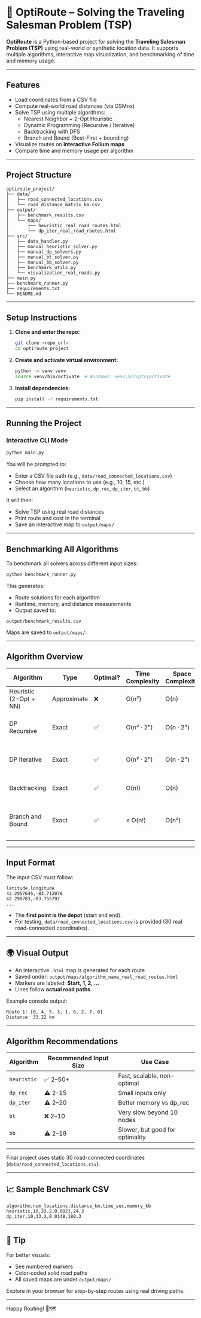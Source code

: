 # 🚦 OptiRoute – Solving the Traveling Salesman Problem (TSP)

**OptiRoute** is a Python-based project for solving the **Traveling Salesman Problem (TSP)** using real-world or synthetic location data. It supports multiple algorithms, interactive map visualization, and benchmarking of time and memory usage.

---

##  Features

- Load coordinates from a CSV file
- Compute real-world road distances (via OSMnx)
- Solve TSP using multiple algorithms:
  - Nearest Neighbor + 2-Opt Heuristic
  - Dynamic Programming (Recursive / Iterative)
  - Backtracking with DFS
  - Branch and Bound (Best-First + bounding)
- Visualize routes on **interactive Folium maps**
- Compare time and memory usage per algorithm

---

##  Project Structure

```
optiroute_project/
├── data/
│   ├── road_connected_locations.csv
│   └── road_distance_matrix_km.csv
├── output/
│   ├── benchmark_results.csv
│   └── maps/
│       ├── heuristic_real_road_routes.html
│       └── dp_iter_real_road_routes.html
├── src/
│   ├── data_handler.py
│   ├── manual_heuristic_solver.py
│   ├── manual_dp_solvers.py
│   ├── manual_bt_solver.py
│   ├── manual_bb_solver.py
│   ├── benchmark_utils.py
│   └── visualization_real_roads.py
├── main.py
├── benchmark_runner.py
├── requirements.txt
└── README.md
```

---

##  Setup Instructions

1. **Clone and enter the repo:**
   ```bash
   git clone <repo_url>
   cd optiroute_project
   ```

2. **Create and activate virtual environment:**
   ```bash
   python -m venv venv
   source venv/bin/activate  # Windows: venv\Scripts\activate
   ```

3. **Install dependencies:**
   ```bash
   pip install -r requirements.txt
   ```

---

##  Running the Project

### Interactive CLI Mode

```bash
python main.py
```

You will be prompted to:
- Enter a CSV file path (e.g., `data/road_connected_locations.csv`)
- Choose how many locations to use (e.g., 10, 15, etc.)
- Select an algorithm (`heuristic`, `dp_rec`, `dp_iter`, `bt`, `bb`)

It will then:
- Solve TSP using real road distances
- Print route and cost in the terminal
- Save an interactive map to `output/maps/`

---

##  Benchmarking All Algorithms

To benchmark all solvers across different input sizes:

```bash
python benchmark_runner.py
```

This generates:
- Route solutions for each algorithm
- Runtime, memory, and distance measurements
- Output saved to:

```
output/benchmark_results.csv
```

Maps are saved to `output/maps/`.

---

##  Algorithm Overview

| Algorithm             | Type       | Optimal? | Time Complexity    | Space Complexity | Notes                          |
|-----------------------|------------|----------|--------------------|------------------|--------------------------------|
| Heuristic (2-Opt + NN)| Approximate| ❌       | O(n²)              | O(n)             | Fast and scalable              |
| DP Recursive          | Exact      | ✅       | O(n² · 2ⁿ)         | O(n · 2ⁿ)        | Held-Karp, top-down            |
| DP Iterative          | Exact      | ✅       | O(n² · 2ⁿ)         | O(n · 2ⁿ)        | Held-Karp, bottom-up           |
| Backtracking          | Exact      | ✅       | O(n!)              | O(n)             | DFS with pruning               |
| Branch and Bound      | Exact      | ✅       | ≤ O(n!)            | O(n²)            | Best-First with lower bounds   |

---

##  Input Format

The input CSV must follow:

```csv
latitude,longitude
42.2957645,-83.712076
42.290783,-83.755797
...
```

- The **first point is the depot** (start and end).
- For testing, `data/road_connected_locations.csv` is provided (30 real road-connected coordinates).

---

## 🌍 Visual Output

- An interactive `.html` map is generated for each route
- Saved under: `output/maps/algorithm_name_real_road_routes.html`
- Markers are labeled: **Start, 1, 2, ...**
- Lines follow **actual road paths**

Example console output:

```
Route 1: [0, 4, 5, 3, 1, 6, 2, 7, 0]
Distance: 33.22 km
```

---

##  Algorithm Recommendations

| Algorithm     | Recommended Input Size | Use Case                        |
|---------------|------------------------|---------------------------------|
| `heuristic`   | ✅ 2–50+                | Fast, scalable, non-optimal     |
| `dp_rec`      | ⚠️ 2–15                | Small inputs only               |
| `dp_iter`     | ⚠️ 2–20                | Better memory vs dp_rec         |
| `bt`          | ❌ 2–10                | Very slow beyond 10 nodes       |
| `bb`          | ⚠️ 2–18                | Slower, but good for optimality |

---



Final project uses static 30 road-connected coordinates (`data/road_connected_locations.csv`).

---

## 📈 Sample Benchmark CSV

```csv
algorithm,num_locations,distance_km,time_sec,memory_kb
heuristic,10,33.2,0.0021,24.3
dp_iter,10,33.2,0.0148,180.3
```

---

## 📌 Tip

For better visuals:
- See numbered markers
- Color-coded solid road paths
- All saved maps are under `output/maps/`

Explore in your browser for step-by-step routes using real driving paths.

---

Happy Routing! 🚗🗺️
